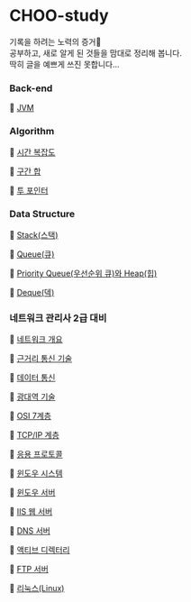 # CHOO-study

기록을 하려는 노력의 증거🥂<br>
공부하고, 새로 알게 된 것들을 맘대로 정리해 봅니다.<br>
딱히 글을 예쁘게 쓰진 못합니다...
<br>

### Back-end

🔹 [JVM](https://github.com/CHOO-O/CHOO-study/blob/main/Back-end/JVM.md)

### Algorithm

🔹 [시간 복잡도](https://github.com/CHOO-O/CHOO-study/blob/main/Algorithm/Time-complexity.md)

🔹 [구간 합](https://github.com/CHOO-O/CHOO-study/blob/main/Algorithm/Prefix-sum.md)

🔹 [투 포인터](https://github.com/CHOO-O/CHOO-study/blob/main/Algorithm/Two-pointer.md)

### Data Structure

🔹 [Stack(스택)](https://github.com/CHOO-O/CHOO-study/blob/main/Data-structure/Stack.md)

🔹 [Queue(큐)](https://github.com/CHOO-O/CHOO-study/blob/main/Data-structure/Queue.md)

🔹 [Priority Queue(우선순위 큐)와 Heap(힙)](https://github.com/CHOO-O/CHOO-study/blob/main/Data-structure/Priority-Queue-and-Heap.md)

🔹 [Deque(덱)](https://github.com/CHOO-O/CHOO-study/blob/main/Data-structure/Deque.md)

### 네트워크 관리사 2급 대비

🔹 [네트워크 개요](https://github.com/CHOO-O/CHOO-study/blob/main/Network/P01-S01.md)

🔹 [근거리 통신 기술](https://github.com/CHOO-O/CHOO-study/blob/main/Network/P01-S02.md)

🔹 [데이터 통신](https://github.com/CHOO-O/CHOO-study/blob/main/Network/P01-S03.md)

🔹 [광대역 기술](https://github.com/CHOO-O/CHOO-study/blob/main/Network/P01-S04.md)

🔹 [OSI 7계층](https://github.com/CHOO-O/CHOO-study/blob/main/Network/P02-S01.md)

🔹 [TCP/IP 계층](https://github.com/CHOO-O/CHOO-study/blob/main/Network/P02-S02.md)

🔹 [응용 프로토콜](https://github.com/CHOO-O/CHOO-study/blob/main/Network/P02-S03.md)

🔹 [윈도우 시스템](https://github.com/CHOO-O/CHOO-study/blob/main/Network/P03-S01.md)

🔹 [윈도우 서버](https://github.com/CHOO-O/CHOO-study/blob/main/Network/P03-S02.md)

🔹 [IIS 웹 서버](https://github.com/CHOO-O/CHOO-study/blob/main/Network/P03-S03.md)

🔹 [DNS 서버](https://github.com/CHOO-O/CHOO-study/blob/main/Network/P03-S04.md)

🔹 [액티브 디렉터리](https://github.com/CHOO-O/CHOO-study/blob/main/Network/P03-S05.md)

🔹 [FTP 서버](https://github.com/CHOO-O/CHOO-study/blob/main/Network/P03-S06.md)

🔹 [리눅스(Linux)](https://github.com/CHOO-O/CHOO-study/blob/main/Network/P03-S07.md)

